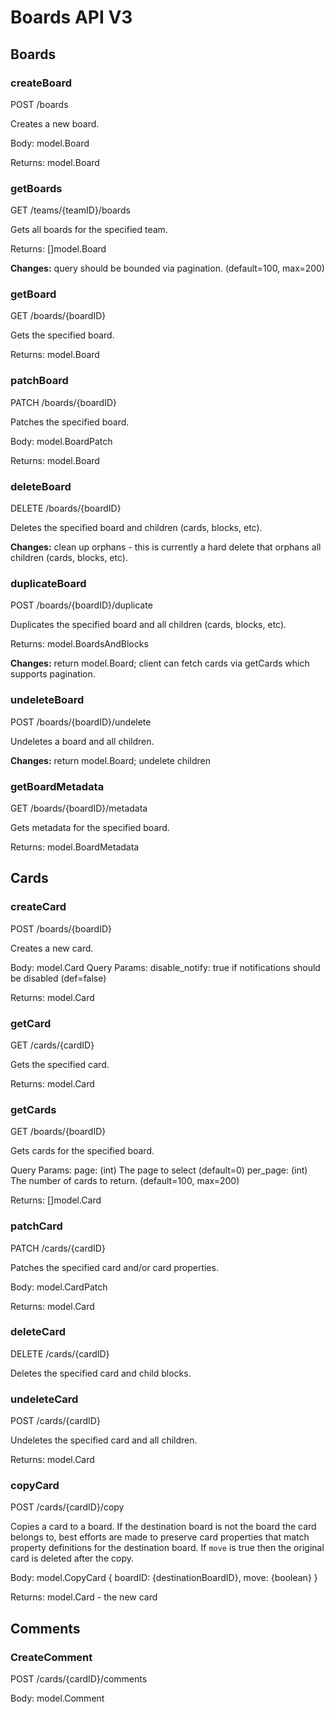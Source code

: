 # Boards API V3

## Boards

### createBoard
POST /boards

Creates a new board. 

Body: model.Board

Returns: model.Board

### getBoards
GET /teams/{teamID}/boards

Gets all boards for the specified team. 

Returns: []model.Board

**Changes:** query should be bounded via pagination. (default=100, max=200)


### getBoard
GET /boards/{boardID}

Gets the specified board.

Returns: model.Board

### patchBoard
PATCH /boards/{boardID}

Patches the specified board.

Body: model.BoardPatch

Returns: model.Board

### deleteBoard
DELETE /boards/{boardID}

Deletes the specified board and children (cards, blocks, etc).

**Changes:** clean up orphans - this is currently a hard delete that orphans all children (cards, blocks, etc).

### duplicateBoard
POST /boards/{boardID}/duplicate

Duplicates the specified board and all children (cards, blocks, etc).

Returns: model.BoardsAndBlocks

**Changes:** return model.Board; client can fetch cards via getCards which supports pagination. 

### undeleteBoard
POST /boards/{boardID}/undelete

Undeletes a board and all children.

**Changes:** return model.Board; undelete children

### getBoardMetadata
GET /boards/{boardID}/metadata

Gets metadata for the specified board. 

Returns: model.BoardMetadata

## Cards

### createCard
POST /boards/{boardID}

Creates a new card.

Body: model.Card
Query Params: 
  disable_notify: true if notifications should be disabled (def=false)

Returns: model.Card

### getCard
GET /cards/{cardID}

Gets the specified card.

Returns: model.Card

### getCards
GET /boards/{boardID}

Gets cards for the specified board.

Query Params: 
  page: (int) The page to select (default=0)
  per_page: (int) The number of cards to return. (default=100, max=200)

Returns: []model.Card

### patchCard
PATCH /cards/{cardID}

Patches the specified card and/or card properties.

Body: model.CardPatch

Returns: model.Card

### deleteCard
DELETE /cards/{cardID}

Deletes the specified card and child blocks.

### undeleteCard
POST /cards/{cardID}

Undeletes the specified card and all children.

Returns: model.Card

### copyCard
POST /cards/{cardID}/copy

Copies a card to a board. If the destination board is not the board the card belongs to, best efforts are made to preserve card properties that match property definitions for the destination board. If `move` is true then the original card is deleted after the copy. 

Body: model.CopyCard
{
  boardID: {destinationBoardID},
  move: {boolean}
}

Returns: model.Card - the new card

## Comments

### CreateComment
POST /cards/{cardID}/comments

Body: model.Comment
